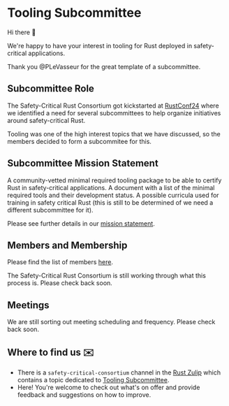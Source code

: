 # Tooling Subcommittee

Hi there 👋

We're happy to have your interest in tooling for Rust deployed in safety-critical applications.

Thank you @PLeVasseur for the great template of a subcommittee.

## Subcommittee Role

The Safety-Critical Rust Consortium got kickstarted at [RustConf24](https://rustconf.com/) where we identified a need for several subcommittees to help organize initiatives around safety-critical Rust.

Tooling was one of the high interest topics that we have discussed, so the members decided to form a subcommitee for this.

## Subcommittee Mission Statement

A community-vetted minimal required tooling package to be able to certify Rust in safety-critical applications.
A document with a list of the minimal required tools and their development status. A possible curricula used for training in safety critical Rust (this is still to be determined of we need a different subcommittee for it).

Please see further details in our [mission statement](mission-statement.md).

## Members and Membership

Please find the list of members [here](members.md).

The Safety-Critical Rust Consortium is still working through what this process is. Please check back soon.

## Meetings

We are still sorting out meeting scheduling and frequency. Please check back soon.

## Where to find us ✉️

* There is a `safety-critical-consortium` channel in the [Rust Zulip](https://rust-lang.zulipchat.com/) which contains a topic dedicated to [Tooling Subcommittee](https://rust-lang.zulipchat.com/#narrow/stream/445688-safety-critical-consortium/topic/Tooling.20Subcommittee).
* Here! You're welcome to check out what's on offer and provide feedback and suggestions on how to improve.
